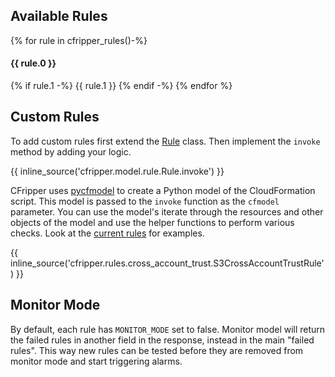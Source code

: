 ## Available Rules
{% for rule in cfripper_rules()-%}
#### {{ rule.0 }}
{% if rule.1 -%}
{{ rule.1 }}
{% endif -%}
{% endfor %}


## Custom Rules

To add custom rules first extend the [Rule](https://github.com/Skyscanner/cfripper/blob/master/cfripper/model/rule.py)
 class. Then implement the `invoke` method by adding your logic.
 
{{ inline_source('cfripper.model.rule.Rule.invoke') }}

CFripper uses [pycfmodel](https://github.com/Skyscanner/pycfmodel) to create a Python model of the CloudFormation script.
 This model is passed to the `invoke` function as the `cfmodel` parameter. You can use the model's iterate through the
 resources and other objects of the model and use the helper functions to perform various checks. Look at the
 [current rules](cfripper/rules) for examples.

{{ inline_source('cfripper.rules.cross_account_trust.S3CrossAccountTrustRule') }}

## Monitor Mode
By default, each rule has `MONITOR_MODE` set to false. Monitor model will return the failed rules in another field in the
 response, instead in the main "failed rules". This way new rules can be tested before they are removed from monitor 
 mode and start triggering alarms.
